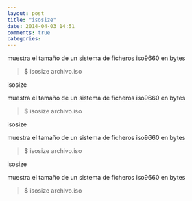 ```yaml
---
layout: post
title: "isosize"
date: 2014-04-03 14:51
comments: true
categories: 
---
```

muestra el tamaño de un sistema de ficheros iso9660 en bytes

>$ isosize archivo.iso

isosize

muestra el tamaño de un sistema de ficheros iso9660 en bytes

>$ isosize archivo.iso

isosize

muestra el tamaño de un sistema de ficheros iso9660 en bytes

>$ isosize archivo.iso

isosize

muestra el tamaño de un sistema de ficheros iso9660 en bytes

>$ isosize archivo.iso

